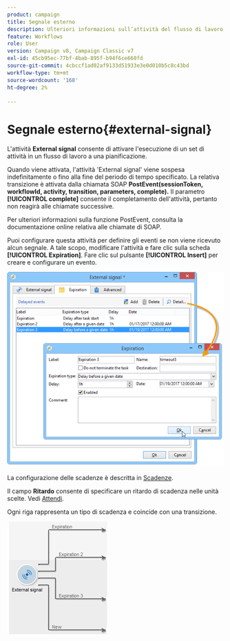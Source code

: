 ```yaml
---
product: campaign
title: Segnale esterno
description: Ulteriori informazioni sull’attività del flusso di lavoro External signal
feature: Workflows
role: User
version: Campaign v8, Campaign Classic v7
exl-id: 45cb95ec-77bf-4bab-895f-b94f6ce660fd
source-git-commit: 4cbccf1ad02af9133d51933e3e0d010b5c8c43bd
workflow-type: tm+mt
source-wordcount: '168'
ht-degree: 2%

---
```


# Segnale esterno{#external-signal}



L&#39;attività **External signal** consente di attivare l&#39;esecuzione di un set di attività in un flusso di lavoro a una pianificazione.

Quando viene attivata, l&#39;attività &#39;External signal&#39; viene sospesa indefinitamente o fino alla fine del periodo di tempo specificato. La relativa transizione è attivata dalla chiamata SOAP **PostEvent(sessionToken, workflowId, activity, transition, parameters, complete).** Il parametro **[!UICONTROL complete]** consente il completamento dell&#39;attività, pertanto non reagirà alle chiamate successive.

Per ulteriori informazioni sulla funzione PostEvent, consulta la documentazione online relativa alle chiamate di SOAP.

Puoi configurare questa attività per definire gli eventi se non viene ricevuto alcun segnale. A tale scopo, modificare l&#39;attività e fare clic sulla scheda **[!UICONTROL Expiration]**. Fare clic sul pulsante **[!UICONTROL Insert]** per creare e configurare un evento.

![](assets/edit_signal.png)

La configurazione delle scadenze è descritta in [Scadenze](define-approvals.md).

Il campo **Ritardo** consente di specificare un ritardo di scadenza nelle unità scelte. Vedi [Attendi](wait.md).

Ogni riga rappresenta un tipo di scadenza e coincide con una transizione.

![](assets/external_sign_diag.png)

